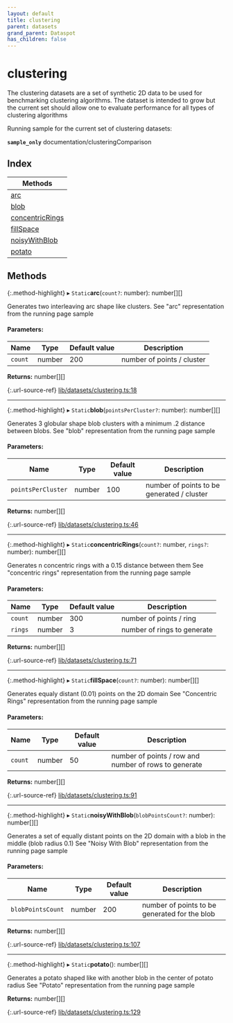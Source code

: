 ```yaml
---
layout: default
title: clustering
parent: datasets
grand_parent: Dataspot
has_children: false
---
```


# clustering

The clustering datasets are a set of synthetic 2D data to be used
for benchmarking clustering algorithms. The dataset is intended to grow
but the current set should allow one to evaluate performance for all types
of clustering algorithms

Running sample for the current set of clustering datasets:

**`sample_only`** documentation/clusteringComparison

<div class="running-sample">
    <span class="running-sample-container" data-ref="documentation/clusteringComparison"></span>
    <script src='/dataspot/samples/clusteringComparison.js' title="documentation/clusteringComparison"></script>
</div>

## Index

| Methods |
|-----------|
| [arc](#arc) |
| [blob](#blob) |
| [concentricRings](#concentricrings) |
| [fillSpace](#fillspace) |
| [noisyWithBlob](#noisywithblob) |
| [potato](#potato) |

## Methods

{:.method-highlight}
▸ `Static`**arc**(`count?`: number): number[][]

Generates two interleaving arc shape like clusters.
See "arc" representation from the running page sample

#### Parameters:

Name | Type | Default value | Description |
------ | ------ | ------ | ------ |
`count` | number | 200 | number of points / cluster  |

**Returns:** number[][]

{:.url-source-ref}
[lib/datasets/clustering.ts:18](https://github.com/ascentcore/dataspot/blob/91cc0ab/lib/datasets/clustering.ts#L18)

___

{:.method-highlight}
▸ `Static`**blob**(`pointsPerCluster?`: number): number[][]

Generates 3 globular shape blob clusters with a minimum .2 distance between blobs.
See "blob" representation from the running page sample

#### Parameters:

Name | Type | Default value | Description |
------ | ------ | ------ | ------ |
`pointsPerCluster` | number | 100 | number of points to be generated / cluster  |

**Returns:** number[][]

{:.url-source-ref}
[lib/datasets/clustering.ts:46](https://github.com/ascentcore/dataspot/blob/91cc0ab/lib/datasets/clustering.ts#L46)

___

{:.method-highlight}
▸ `Static`**concentricRings**(`count?`: number, `rings?`: number): number[][]

Generates n concentric rings with a 0.15 distance between them
See "concentric rings" representation from the running page sample

#### Parameters:

Name | Type | Default value | Description |
------ | ------ | ------ | ------ |
`count` | number | 300 | number of points / ring |
`rings` | number | 3 | number of rings to generate  |

**Returns:** number[][]

{:.url-source-ref}
[lib/datasets/clustering.ts:71](https://github.com/ascentcore/dataspot/blob/91cc0ab/lib/datasets/clustering.ts#L71)

___

{:.method-highlight}
▸ `Static`**fillSpace**(`count?`: number): number[][]

Generates equaly distant (0.01) points on the 2D domain
See "Concentric Rings" representation from the running page sample

#### Parameters:

Name | Type | Default value | Description |
------ | ------ | ------ | ------ |
`count` | number | 50 | number of points / row and number of rows to generate  |

**Returns:** number[][]

{:.url-source-ref}
[lib/datasets/clustering.ts:91](https://github.com/ascentcore/dataspot/blob/91cc0ab/lib/datasets/clustering.ts#L91)

___

{:.method-highlight}
▸ `Static`**noisyWithBlob**(`blobPointsCount?`: number): number[][]

Generates a set of equally distant points on the 2D domain with a blob in the middle (blob radius 0.1)
See "Noisy With Blob" representation from the running page sample

#### Parameters:

Name | Type | Default value | Description |
------ | ------ | ------ | ------ |
`blobPointsCount` | number | 200 | number of points to be generated for the blob  |

**Returns:** number[][]

{:.url-source-ref}
[lib/datasets/clustering.ts:107](https://github.com/ascentcore/dataspot/blob/91cc0ab/lib/datasets/clustering.ts#L107)

___

{:.method-highlight}
▸ `Static`**potato**(): number[][]

Generates a potato shaped like with another blob in the center of potato radius
See "Potato" representation from the running page sample

**Returns:** number[][]

{:.url-source-ref}
[lib/datasets/clustering.ts:129](https://github.com/ascentcore/dataspot/blob/91cc0ab/lib/datasets/clustering.ts#L129)
